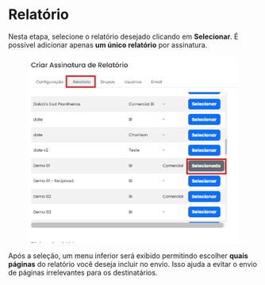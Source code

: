# Relatório

Nesta etapa, selecione o relatório desejado clicando em **Selecionar**. É possível adicionar apenas **um único relatório** por assinatura.

<figure><img src="../../../.gitbook/assets/Escolher relatorios.png" alt=""><figcaption></figcaption></figure>

Após a seleção, um menu inferior será exibido permitindo escolher **quais páginas** do relatório você deseja incluir no envio. Isso ajuda a evitar o envio de páginas irrelevantes para os destinatários.

<figure><img src="../../../.gitbook/assets/escolher páginas.png" alt=""><figcaption></figcaption></figure>

